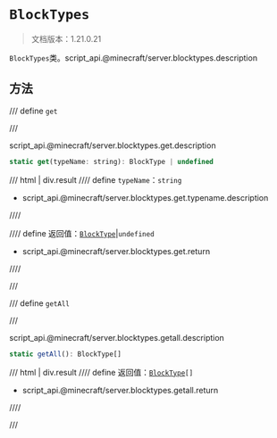 # `BlockTypes`

> 文档版本：1.21.0.21

`BlockTypes`类。script_api.@minecraft/server.blocktypes.description

## 方法

/// define
`get`


///

script_api.@minecraft/server.blocktypes.get.description

```js
static get(typeName: string): BlockType | undefined
```

/// html | div.result
//// define
`typeName`：`string`

- script_api.@minecraft/server.blocktypes.get.typename.description


////

//// define
返回值：[`BlockType`](./blocktype.md)|`undefined`

- script_api.@minecraft/server.blocktypes.get.return


////

///


/// define
`getAll`


///

script_api.@minecraft/server.blocktypes.getall.description

```js
static getAll(): BlockType[]
```

/// html | div.result
//// define
返回值：<code><a href="../blocktype/">BlockType</a>[]</code>

- script_api.@minecraft/server.blocktypes.getall.return


////

///

